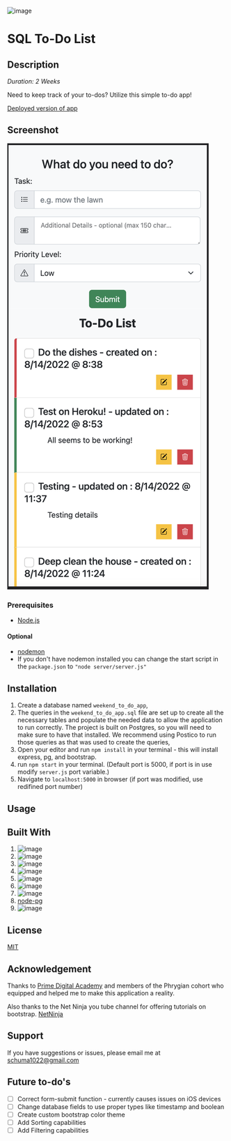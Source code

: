 <!-- Badges -->
![image](https://img.shields.io/badge/Heroku-430098?style=for-the-badge&logo=heroku&logoColor=white)

# SQL To-Do List

## Description

_Duration: 2 Weeks_

Need to keep track of your to-dos? Utilize this simple to-do app!

[Deployed version of app](https://sleepy-dawn-31095.herokuapp.com/)

## Screenshot

![Screenshot](images/screenShot.png)

### Prerequisites

- [Node.js](https://nodejs.org/en/)

#### Optional
- [nodemon](https://www.npmjs.com/package/nodemon)
- If you don't have nodemon installed you can change the start script in the `package.json` to `"node server/server.js"`

## Installation

1. Create a database named `weekend_to_do_app`,
2. The queries in the `weekend_to_do_app.sql` file are set up to create all the necessary tables and populate the needed data to allow the application to run correctly. The project is built on Postgres, so you will need to make sure to have that installed. We recommend using Postico to run those queries as that was used to create the queries,
3. Open your editor and run `npm install` in your terminal - this will install express, pg, and bootstrap.
2. run `npm start` in your terminal. (Default port is 5000, if port is in use modify `server.js` port variable.)
3. Navigate to `localhost:5000` in browser (if port was modified, use redifined port number)

## Usage

## Built With

1. ![image](https://img.shields.io/badge/HTML5-E34F26?style=for-the-badge&logo=html5&logoColor=white)
2. ![image](https://img.shields.io/badge/CSS3-1572B6?style=for-the-badge&logo=css3&logoColor=white)
3. ![image](https://img.shields.io/badge/Bootstrap-563D7C?style=for-the-badge&logo=bootstrap&logoColor=white)
4. ![image](https://img.shields.io/badge/JavaScript-323330?style=for-the-badge&logo=javascript&logoColor=F7DF1E)
5. ![image](https://img.shields.io/badge/jQuery-0769AD?style=for-the-badge&logo=jquery&logoColor=white)
6. ![image](https://img.shields.io/badge/Node.js-339933?style=for-the-badge&logo=nodedotjs&logoColor=white)
7. ![image](https://img.shields.io/badge/Express.js-000000?style=for-the-badge&logo=express&logoColor=white)
8. [node-pg](https://img.shields.io/badge/Node.pg-339933?style=for-the-badge&logo=nodedotjs&logoColor=white)
9. ![image](https://img.shields.io/badge/PostgreSQL-316192?style=for-the-badge&logo=postgresql&logoColor=white)

## License

[MIT](https://choosealicense.com/licenses/mit/)

## Acknowledgement

Thanks to [Prime Digital Academy](https://www.primeacademy.io/) and members of the Phrygian cohort who equipped and helped me to make this application a reality.

Also thanks to the Net Ninja you tube channel for offering tutorials on bootstrap. [NetNinja](https://www.youtube.com/c/TheNetNinja/featured)

## Support

If you have suggestions or issues, please email me at [schuma1022@gmail.com](mailto:schuma1022@gmail.com)

## Future to-do's

- [ ] Correct form-submit function - currently causes issues on iOS devices
- [ ] Change database fields to use proper types like timestamp and boolean
- [ ] Create custom bootstrap color theme
- [ ] Add Sorting capabilities
- [ ] Add Filtering capabilities